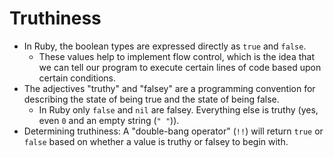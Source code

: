 # Truthiness

- In Ruby, the boolean types are expressed directly as `true` and `false`.
  - These values help to implement flow control, which is the idea that we can tell our program to execute certain lines of code based upon certain conditions.
- The adjectives "truthy" and "falsey" are a programming convention for describing the state of being true and the state of being false.
  - In Ruby only `false` and `nil` are falsey. Everything else is truthy (yes, even `0` and an empty string (`" "`)).
- Determining truthiness: A "double-bang operator" (`!!`) will return `true` or `false` based on whether a value is truthy or falsey to begin with.